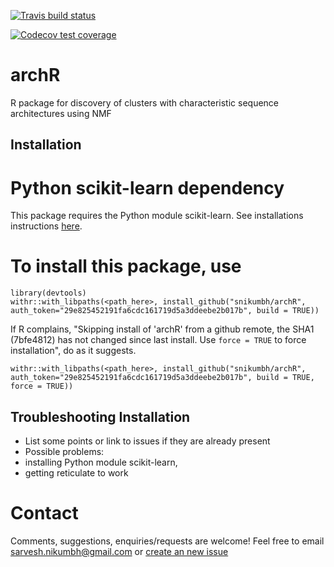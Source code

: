 <!-- badges: start -->
[![Travis build status](https://travis-ci.org/snikumbh/archR.svg?branch=master)](https://travis-ci.org/snikumbh/archR)
<!-- badges: end -->

<!-- badges: start -->
[![Codecov test coverage](https://codecov.io/gh/snikumbh/archR/branch/master/graph/badge.svg)](https://codecov.io/gh/snikumbh/archR?branch=master)
<!-- badges: end -->

# archR
R package for discovery of clusters with characteristic sequence architectures using NMF

## Installation

# Python scikit-learn dependency
This package requires the Python module scikit-learn. See installations instructions [here](insert-link).


# To install this package, use 

```
library(devtools)
withr::with_libpaths(<path_here>, install_github("snikumbh/archR", auth_token="29e825452191fa6cdc161719d5a3ddeebe2b017b", build = TRUE))
``` 

If R complains, "Skipping install of 'archR' from a github remote, the SHA1 (7bfe4812) has not changed since last install.
  Use `force = TRUE` to force installation", do as it suggests.

```
withr::with_libpaths(<path_here>, install_github("snikumbh/archR", auth_token="29e825452191fa6cdc161719d5a3ddeebe2b017b", build = TRUE, force = TRUE))
```


## Troubleshooting Installation

- List some points or link to issues if they are already present
- Possible problems: 
 - installing Python module scikit-learn, 
 - getting reticulate to work

# Contact
Comments, suggestions, enquiries/requests are welcome! Feel free to email sarvesh.nikumbh@gmail.com or [create an new issue](https://github.com/snikumbh/archR/issues/new)
